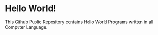 # Hello World!

This Github Public Repository contains Hello World Programs written in all Computer Language.
